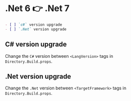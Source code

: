 # .Net 6 👉 .Net 7

```markdown
- [ ] `c#` version upgrade
- [ ] `.Net` version upgrade
```

## C# version upgrade

Change the `C#` version between `<LangVersion>` tags in `Directory.Build.props`.

## .Net version upgrade

Change the `.Net` version between `<TargetFramework>` tags in
`Directory.Build.props`.

